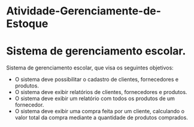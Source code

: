 # Atividade-Gerenciamente-de-Estoque

# Sistema de gerenciamento escolar.



Sistema de gerenciamento escolar, que visa os seguintes objetivos: 

* O sistema deve possibilitar o cadastro de clientes, fornecedores e produtos.
* O sistema deve exibir relatórios de clientes, fornecedores e produtos.
* O sistema deve exibir um relatório com todos os produtos de um fornecedor.
* O sistema deve exibir uma compra feita por um cliente, calculando o valor total da compra mediante a quantidade de produtos comprados.
  
